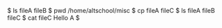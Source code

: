 $ ls
fileA  fileB
$ pwd
/home/altschool/misc
$ cp fileA fileC
$ ls
fileA  fileB  fileC
$ cat fileC
Hello A
$ 